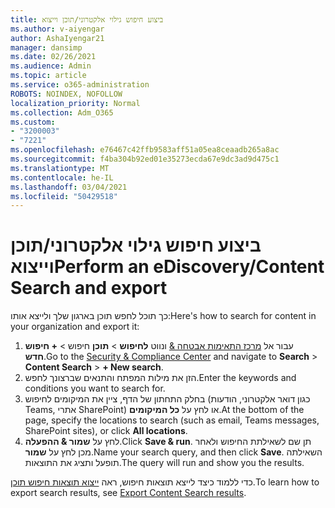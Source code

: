 ```yaml
---
title: ביצוע חיפוש גילוי אלקטרוני/תוכן וייצוא
ms.author: v-aiyengar
author: AshaIyengar21
manager: dansimp
ms.date: 02/26/2021
ms.audience: Admin
ms.topic: article
ms.service: o365-administration
ROBOTS: NOINDEX, NOFOLLOW
localization_priority: Normal
ms.collection: Adm_O365
ms.custom:
- "3200003"
- "7221"
ms.openlocfilehash: e76467c42ffb9583aff51a05ea8ceaadb265a8ac
ms.sourcegitcommit: f4ba304b92ed01e35273ecda67e9dc3ad9d475c1
ms.translationtype: MT
ms.contentlocale: he-IL
ms.lasthandoff: 03/04/2021
ms.locfileid: "50429518"
---
```

# <a name="perform-an-ediscoverycontent-search-and-export"></a><span data-ttu-id="5a063-102">ביצוע חיפוש גילוי אלקטרוני/תוכן וייצוא</span><span class="sxs-lookup"><span data-stu-id="5a063-102">Perform an eDiscovery/Content Search and export</span></span>

<span data-ttu-id="5a063-103">כך תוכל לחפש תוכן בארגון שלך ולייצא אותו:</span><span class="sxs-lookup"><span data-stu-id="5a063-103">Here's how to search for content in your organization and export it:</span></span>

1. <span data-ttu-id="5a063-104">עבור אל [מרכז התאימות אבטחה &](https://go.microsoft.com/fwlink/?linkid=2086958) ונווט **לחיפוש**  >  **תוכן** חיפוש  >  **+ חיפוש חדש**.</span><span class="sxs-lookup"><span data-stu-id="5a063-104">Go to the [Security & Compliance Center](https://go.microsoft.com/fwlink/?linkid=2086958) and navigate to **Search** > **Content Search** > **+ New search**.</span></span>
1. <span data-ttu-id="5a063-105">הזן את מילות המפתח והתנאים שברצונך לחפש.</span><span class="sxs-lookup"><span data-stu-id="5a063-105">Enter the keywords and conditions you want to search for.</span></span>
1. <span data-ttu-id="5a063-106">בחלק התחתון של הדף, ציין את המיקומים לחיפוש (כגון דואר אלקטרוני, הודעות Teams, אתרי SharePoint) או לחץ על **כל המיקומים**.</span><span class="sxs-lookup"><span data-stu-id="5a063-106">At the bottom of the page, specify the locations to search (such as email, Teams messages, SharePoint sites), or click **All locations**.</span></span>
1. <span data-ttu-id="5a063-107">לחץ על **שמור & ההפעלה**.</span><span class="sxs-lookup"><span data-stu-id="5a063-107">Click **Save & run**.</span></span> <span data-ttu-id="5a063-108">תן שם לשאילתת החיפוש ולאחר מכן לחץ על **שמור**.</span><span class="sxs-lookup"><span data-stu-id="5a063-108">Name your search query, and then click **Save**.</span></span> <span data-ttu-id="5a063-109">השאילתה תופעל ותציג את התוצאות.</span><span class="sxs-lookup"><span data-stu-id="5a063-109">The query will run and show you the results.</span></span>

<span data-ttu-id="5a063-110">כדי ללמוד כיצד לייצא תוצאות חיפוש, ראה [ייצוא תוצאות חיפוש תוכן](https://go.microsoft.com/fwlink/?linkid=2102118).</span><span class="sxs-lookup"><span data-stu-id="5a063-110">To learn how to export search results, see [Export Content Search results](https://go.microsoft.com/fwlink/?linkid=2102118).</span></span>

